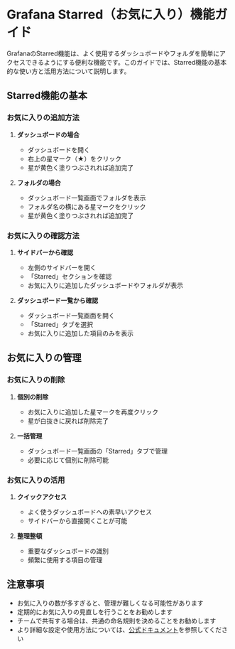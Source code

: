 # Grafana Starred（お気に入り）機能ガイド

GrafanaのStarred機能は、よく使用するダッシュボードやフォルダを簡単にアクセスできるようにする便利な機能です。このガイドでは、Starred機能の基本的な使い方と活用方法について説明します。

## Starred機能の基本

### お気に入りの追加方法

1. **ダッシュボードの場合**
   - ダッシュボードを開く
   - 右上の星マーク（★）をクリック
   - 星が黄色く塗りつぶされれば追加完了

2. **フォルダの場合**
   - ダッシュボード一覧画面でフォルダを表示
   - フォルダ名の横にある星マークをクリック
   - 星が黄色く塗りつぶされれば追加完了

### お気に入りの確認方法

1. **サイドバーから確認**
   - 左側のサイドバーを開く
   - 「Starred」セクションを確認
   - お気に入りに追加したダッシュボードやフォルダが表示

2. **ダッシュボード一覧から確認**
   - ダッシュボード一覧画面を開く
   - 「Starred」タブを選択
   - お気に入りに追加した項目のみを表示

## お気に入りの管理

### お気に入りの削除

1. **個別の削除**
   - お気に入りに追加した星マークを再度クリック
   - 星が白抜きに戻れば削除完了

2. **一括管理**
   - ダッシュボード一覧画面の「Starred」タブで管理
   - 必要に応じて個別に削除可能

### お気に入りの活用

1. **クイックアクセス**
   - よく使うダッシュボードへの素早いアクセス
   - サイドバーから直接開くことが可能

2. **整理整頓**
   - 重要なダッシュボードの識別
   - 頻繁に使用する項目の管理

## 注意事項

- お気に入りの数が多すぎると、管理が難しくなる可能性があります
- 定期的にお気に入りの見直しを行うことをお勧めします
- チームで共有する場合は、共通の命名規則を決めることをお勧めします
- より詳細な設定や使用方法については、[公式ドキュメント](https://grafana.com/docs/grafana/latest/dashboards/dashboard-list/)を参照してください 
